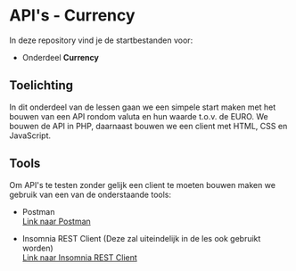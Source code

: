 # API's - Currency

In deze repository vind je de startbestanden voor:  
  
* Onderdeel **Currency**  
  

## Toelichting  
  
In dit onderdeel van de lessen gaan we een simpele start maken met het bouwen van een API rondom valuta en hun waarde t.o.v. de EURO. We bouwen de API in PHP, daarnaast bouwen we een client met HTML, CSS en JavaScript.  
  
  
## Tools  
  
Om API's te testen zonder gelijk een client te moeten bouwen maken we gebruik van een van de onderstaande tools:  
  
* Postman  
[Link naar Postman](https://www.getpostman.com/)  
  
* Insomnia REST Client (Deze zal uiteindelijk in de les ook gebruikt worden)  
[Link naar Insomnia REST Client](https://insomnia.rest/)  